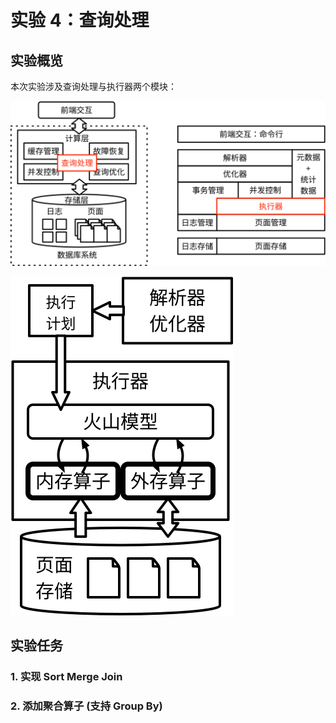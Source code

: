 # 实验 4：查询处理

## 实验概览

本次实验涉及查询处理与执行器两个模块：

![](./pics/lab4-overview.svg)

![](./pics/lab4-details.svg)

## 实验任务

### 1. 实现 Sort Merge Join

### 2. 添加聚合算子 (支持 Group By)

